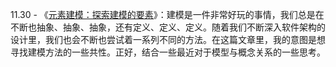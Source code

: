 11.30 - 《[元素建模：探索建模的要素](https://mp.weixin.qq.com/s/mwj0NDkdGDx2q96U2vTQBg)》：建模是一件非常好玩的事情，我们总是在不断也抽象、抽象、抽象，还有定义、定义、定义。随着我们不断深入软件架构的设计里，我们也会不断也尝试着一系列不同的方法。在这篇文章里，我的意图是想寻找建模方法的一些共性。正好，结合一些最近对于模型与概念关系的一些思考。
